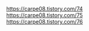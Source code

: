 https://carpe08.tistory.com/74<br/>
https://carpe08.tistory.com/75<br/>
https://carpe08.tistory.com/76
